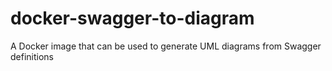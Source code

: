 # docker-swagger-to-diagram
A Docker image that can be used to generate UML diagrams from Swagger definitions
